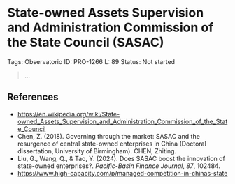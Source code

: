 # State-owned Assets Supervision and Administration Commission of the State Council (SASAC)

Tags: Observatorio
ID: PRO-1266
L: 89
Status: Not started

> …
> 

## References

- https://en.wikipedia.org/wiki/State-owned_Assets_Supervision_and_Administration_Commission_of_the_State_Council
- Chen, Z. (2018). Governing through the market: SASAC and the resurgence of central state-owned enterprises in China (Doctoral dissertation, University of Birmingham).
CHEN, Zhiting.
- Liu, G., Wang, Q., & Tao, Y. (2024). Does SASAC boost the innovation of state-owned enterprises?. *Pacific-Basin Finance Journal*, *87*, 102484.
- https://www.high-capacity.com/p/managed-competition-in-chinas-state